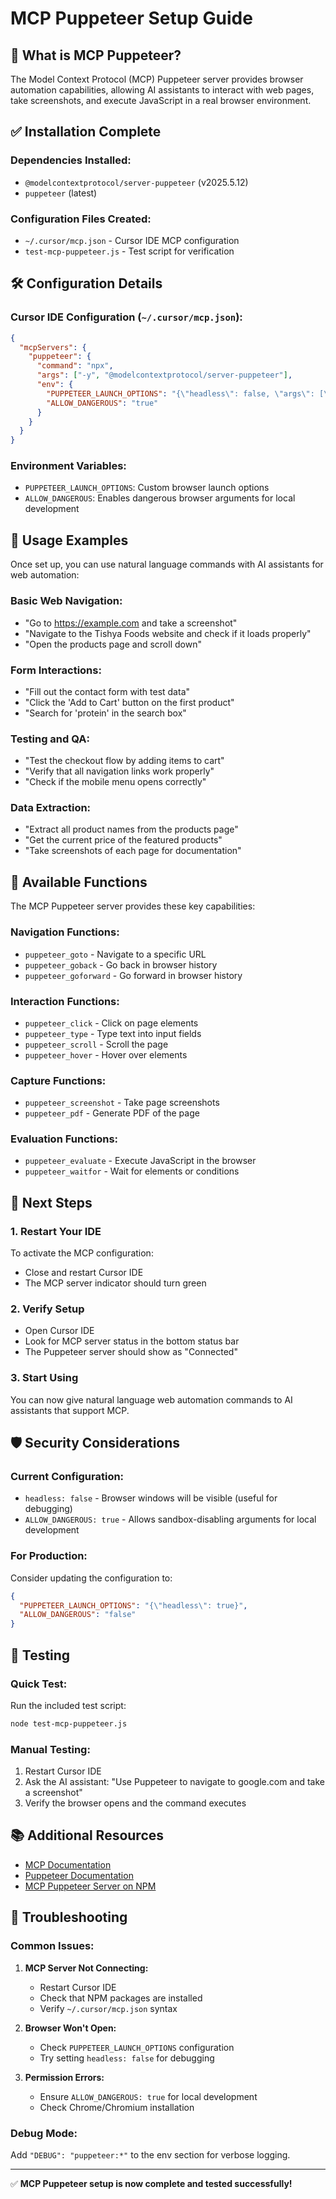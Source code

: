 # MCP Puppeteer Setup Guide

## 🤖 What is MCP Puppeteer?

The Model Context Protocol (MCP) Puppeteer server provides browser automation capabilities, allowing AI assistants to interact with web pages, take screenshots, and execute JavaScript in a real browser environment.

## ✅ Installation Complete

### Dependencies Installed:
- `@modelcontextprotocol/server-puppeteer` (v2025.5.12)
- `puppeteer` (latest)

### Configuration Files Created:
- `~/.cursor/mcp.json` - Cursor IDE MCP configuration
- `test-mcp-puppeteer.js` - Test script for verification

## 🛠️ Configuration Details

### Cursor IDE Configuration (`~/.cursor/mcp.json`):
```json
{
  "mcpServers": {
    "puppeteer": {
      "command": "npx",
      "args": ["-y", "@modelcontextprotocol/server-puppeteer"],
      "env": {
        "PUPPETEER_LAUNCH_OPTIONS": "{\"headless\": false, \"args\": [\"--no-sandbox\", \"--disable-setuid-sandbox\"]}",
        "ALLOW_DANGEROUS": "true"
      }
    }
  }
}
```

### Environment Variables:
- `PUPPETEER_LAUNCH_OPTIONS`: Custom browser launch options
- `ALLOW_DANGEROUS`: Enables dangerous browser arguments for local development

## 🚀 Usage Examples

Once set up, you can use natural language commands with AI assistants for web automation:

### Basic Web Navigation:
- "Go to https://example.com and take a screenshot"
- "Navigate to the Tishya Foods website and check if it loads properly"
- "Open the products page and scroll down"

### Form Interactions:
- "Fill out the contact form with test data"
- "Click the 'Add to Cart' button on the first product"
- "Search for 'protein' in the search box"

### Testing and QA:
- "Test the checkout flow by adding items to cart"
- "Verify that all navigation links work properly"
- "Check if the mobile menu opens correctly"

### Data Extraction:
- "Extract all product names from the products page"
- "Get the current price of the featured products"
- "Take screenshots of each page for documentation"

## 🔧 Available Functions

The MCP Puppeteer server provides these key capabilities:

### Navigation Functions:
- `puppeteer_goto` - Navigate to a specific URL
- `puppeteer_goback` - Go back in browser history
- `puppeteer_goforward` - Go forward in browser history

### Interaction Functions:
- `puppeteer_click` - Click on page elements
- `puppeteer_type` - Type text into input fields
- `puppeteer_scroll` - Scroll the page
- `puppeteer_hover` - Hover over elements

### Capture Functions:
- `puppeteer_screenshot` - Take page screenshots
- `puppeteer_pdf` - Generate PDF of the page

### Evaluation Functions:
- `puppeteer_evaluate` - Execute JavaScript in the browser
- `puppeteer_waitfor` - Wait for elements or conditions

## 🔄 Next Steps

### 1. Restart Your IDE
To activate the MCP configuration:
- Close and restart Cursor IDE
- The MCP server indicator should turn green

### 2. Verify Setup
- Open Cursor IDE
- Look for MCP server status in the bottom status bar
- The Puppeteer server should show as "Connected"

### 3. Start Using
You can now give natural language web automation commands to AI assistants that support MCP.

## 🛡️ Security Considerations

### Current Configuration:
- `headless: false` - Browser windows will be visible (useful for debugging)
- `ALLOW_DANGEROUS: true` - Allows sandbox-disabling arguments for local development

### For Production:
Consider updating the configuration to:
```json
{
  "PUPPETEER_LAUNCH_OPTIONS": "{\"headless\": true}",
  "ALLOW_DANGEROUS": "false"
}
```

## 🧪 Testing

### Quick Test:
Run the included test script:
```bash
node test-mcp-puppeteer.js
```

### Manual Testing:
1. Restart Cursor IDE
2. Ask the AI assistant: "Use Puppeteer to navigate to google.com and take a screenshot"
3. Verify the browser opens and the command executes

## 📚 Additional Resources

- [MCP Documentation](https://modelcontextprotocol.io/)
- [Puppeteer Documentation](https://pptr.dev/)
- [MCP Puppeteer Server on NPM](https://www.npmjs.com/package/@modelcontextprotocol/server-puppeteer)

## 🐛 Troubleshooting

### Common Issues:

1. **MCP Server Not Connecting:**
   - Restart Cursor IDE
   - Check that NPM packages are installed
   - Verify `~/.cursor/mcp.json` syntax

2. **Browser Won't Open:**
   - Check `PUPPETEER_LAUNCH_OPTIONS` configuration
   - Try setting `headless: false` for debugging

3. **Permission Errors:**
   - Ensure `ALLOW_DANGEROUS: true` for local development
   - Check Chrome/Chromium installation

### Debug Mode:
Add `"DEBUG": "puppeteer:*"` to the env section for verbose logging.

---

✅ **MCP Puppeteer setup is now complete and tested successfully!**